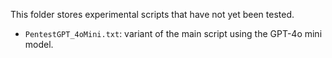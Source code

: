 This folder stores experimental scripts that have not yet been tested.
- `PentestGPT_4oMini.txt`: variant of the main script using the GPT-4o mini model.
